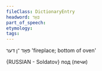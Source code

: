 ```yaml
---
fileClass: DictionaryEntry
headword: פּאָד
part_of_speech: 
etymology: 
tags: 
---
```

פּאָד
־ן
דער
'fireplace; bottom of oven'

{RUSSIAN - Soldatov}
под (печи)
